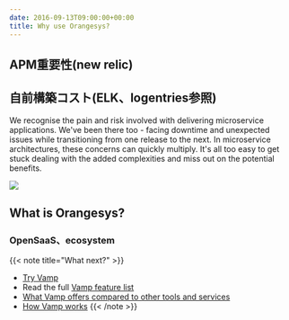 ```yaml
---
date: 2016-09-13T09:00:00+00:00
title: Why use Orangesys?
---
```


## APM重要性(new relic)

## 自前構築コスト(ELK、logentries参照)

We recognise the pain and risk involved with delivering microservice applications.  We've been there too - facing downtime and unexpected issues while transitioning from one release to the next.
In microservice architectures, these concerns can quickly multiply. It's all too easy to get stuck dealing with the added complexities and miss out on the potential benefits.

![](/images/typical-systems-vs-vamp.png)

## What is Orangesys?

### OpenSaaS、ecosystem

{{< note title="What next?" >}}
* [Try Vamp](/app)
* Read the full [Vamp feature list](/why-use-vamp/feature-list/)
* [What Vamp offers compared to other tools and services](/why-use-vamp/vamp-compared-to/proxies-and-load-balancers/)
* [How Vamp works](/documentation/how-vamp-works/architecture-and-components)
{{< /note >}}
